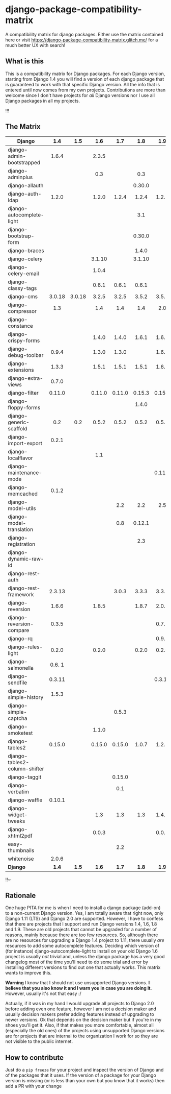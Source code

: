 # django-package-compatibility-matrix
A compatibility matrix for django packages. Either use the matrix contained here or visit https://django-package-compatibility-matrix.glitch.me/ for a much better UX with search!

## What is this

This is a compatibility matrix for Django packages. For each Django version, starting from Django 1.4 you will find a version of each django package that is guaranteed to work with that specific Django version. All the info that is entered until now comes from my own projects. Contributions are more than welcome since I don't have projects for *all* Django versions nor I use all Django packages in all my projects.

!!!

## The Matrix

|           Django               | 1.4   | 1.5   | 1.6    | 1.7    | 1.8    | 1.9     | 1.10    | 1.11    | 2.0   | 2.1   | 2.2   | 3.0   |   3.1 |
| -------------------            |:---:  |:---:  |:---:   |:---:   |:---:   |:---:    |:---:    |:---:    |:---:  |:---:  |:---:  |:---:  |  :---:| 
| django-admin-bootstrapped      |1.6.4  |       |2.3.5   |        |        |         |         |         |       |       |       |       |       |
| django-adminplus               |       |       |0.3     |        | 0.3    |         |         |         |       |       |       |       |       |
| django-allauth                 |       |       |        |        |0.30.0  |         |         |         |       |       |0.39.1 |       |       |
| django-auth-ldap               |1.2.0  |       |1.2.0   |1.2.4   |1.2.4   |1.2.8    |         | 1.2.16  |1.3.0  |       |       |2.1.0  |       |
| django-autocomplete-light      |       |       |        |        |3.1     |         |         |3.2.10   |       |       | 3.3.2 | 3.5.1 |       |
| django-bootstrap-form          |       |       |        |        |0.30.0  |         |         |         |       |       |       |       |       |
| django-braces                  |       |       |        |        |1.4.0   |         |         |         |       |       |       |       |       |
| django-celery                  |       |       |3.1.10  |        |3.1.10  |         |         |         |       |       |       |       |       |
| django-celery-email            |       |       |1.0.4   |        |        |         |         |         |       |       |       |       |       |
| django-classy-tags             |       |       | 0.6.1  |0.6.1   |0.6.1   |         |         | 0.8.0   |       |       | 0.8.0 |1.0.0  |       |
| django-cms                     |3.0.18 |3.0.18 | 3.2.5  | 3.2.5  | 3.5.2  | 3.5.2   |  3.5.2  | 3.5.2   |       |       |       |       |       |
| django-compressor              |1.3    |       | 1.4    | 1.4    |1.4     |2.0      |         |  2.2    |2.2    |       | 2.2   | 2.4   |       |
| django-constance               |       |       |        |        |        |         |         |2.0.0    |       |       |       |       |       |
| django-crispy-forms            |       |       | 1.4.0  |1.4.0   |1.6.1   |1.6.1    |         | 1.6.1   |1.7.2  |       |1.7.2  |1.9.2  |       |
| django-debug-toolbar           |0.9.4  |       |1.3.0   |1.3.0   |        |1.6.7    |         |         |       |       |1.10.1 |2.2    |       |
| django-extensions              |1.3.3  |       |1.5.1   |1.5.1   |1.5.1   |1.6.7    |         |  1.9.1  |2.0.6  |       | 2.1.6 |3.0.2  |       |
| django-extra-views             |0.7.0  |       |        |        |        |         |         |  0.9.0  |       |       |       |0.13.0 |       |
| django-filter                  |0.11.0 |       |0.11.0  |0.11.0  |0.15.3  |0.15.3   |         |1.0.4    |1.1.0  |       |2.0.0  |2.3.0  |       |
| django-floppy-forms            |       |       |        |        |1.4.0   |         |         |         |       |       |       |       |       |
| django-generic-scaffold        | 0.2   | 0.2   | 0.5.2  | 0.5.2  | 0.5.2  | 0.5.2   | 0.5.2   | 0.5.2   |  0.5.2|       |       | 0.5.5 |       |
| django-import-export           |0.2.1  |       |        |        |        |         |         |         |       |       |       |       |       |
| django-localflavor             |       |       |  1.1   |        |        |         |         |         |       |       | 2.1   |3.0.1  |       |
| django-maintenance-mode        |       |       |        |        |        | 0.11.0  |         |0.13.1   |       |       |       |       |       |
| django-memcached               |0.1.2  |       |        |        |        |         |         |         |       |       |       |       |       |
| django-model-utils             |       |       |        |2.2     |  2.2   |2.5      |         | 3.1.2   |       |       | 3.1.2 |       |       |
| django-model-translation       |       |       |        | 0.8    |0.12.1  |         |         |         |       |       |       |       |       |
| django-registration            |       |       |        |        |2.3     |         |         |         |       |       |       |       |       |
| django-dynamic-raw-id          |       |       |        |        |        |         |         | 2.5     |       |       |       |       |       |
| django-rest-auth               |       |       |        |        |        |         |         |         | 0.9.3 |       |       |       |       |
| django-rest-framework          |2.3.13 |       |        |3.0.3   |3.3.3   |3.3.3    |         | 3.6.4   | 3.7.7 |       |       |       |       |
| django-reversion               |1.6.6  |       | 1.8.5  |        |1.8.7   |2.0.6    |         |2.0.10   |2.0.13 |       |3.0.2  |3.0.7  |       |
| django-reversion-compare       |0.3.5  |       |        |        |        |0.7.1    |         |         |       |       |       |       |       |
| django-rq                      |       |       |        |        |        |0.9.2    |         |  0.9.6  |       |       |       |       |       |
| django-rules-light             | 0.2.0 |       | 0.2.0  |        |0.2.0   |0.2.0    |         |         |       |       | 0.3.0 |0.3.0  |       |
| django-salmonella              |0.6. 1 |       |        |        |        |         |         |         |       |       |       |       |       |
| django-sendfile                |0.3.11 |       |        |        |        |0.3.11   |         | 0.3.11  |       |       |       |0.3.11 |       |
| django-simple-history          |1.5.3  |       |        |        |        |         |         |         |       |       |       |       |       |
| django-simple-captcha          |       |       |        |0.5.3   |        |         |         |         |       |       |       |       |       |
| django-smoketest               |       |       | 1.1.0  |        |        |         |         | 1.1.0   |       |       |1.1.0  |       |       |
| django-tables2                 |0.15.0 |       | 0.15.0 |0.15.0  |1.0.7   |1.2.3    |         | 1.21.2  |1.21.2 |       |2.0.3  | 2.3.1 |       |
| django-tables2-column-shifter  |       |       |        |        |        |         |         | 0.4.0   |       |       |       | 0.5.2 |       |
| django-taggit                  |       |       |        |0.15.0  |        |         |         | 0.22.1  |       |       |       |       |       |
| django-verbatim                |       |       |        | 0.1    |        |         |         |         |       |       |       |       |       |
| django-waffle                  |0.10.1 |       |        |        |        |         |         |         |       |       |       |       |       |
| django-widget-tweaks           |       |       | 1.3    | 1.3    | 1.3    |1.4.1    |         |1.4.1    |1.4.1  |       |1.4.3  | 1.4.8 |       |
| django-xhtml2pdf               |       |       | 0.0.3  |        |        |0.0.3    |         |   0.0.3 |       |       |       |       |       |
| easy-thumbnails                |       |       |        |  2.2   |        |         |         |   2.6   |       |       |       |       |       |
| whitenoise                     | 2.0.6 |       |        |        |        |         |         |         |       |       |       |       |       |
| **Django**                     |**1.4**|**1.5**|**1.6** |**1.7** |**1.8** |**1.9**  |**1.10** |**1.11** |**2.0**|**2.1**|**2.2**|**3.0**|**3.1**|


!!~

## Rationale

One huge PITA for me is when I need to install a django package (add-on) to a non-current Django version. Yes, I am totally aware that right now, only Django 1.11 (LTS) and Django 2.0 are supported. However, I have to confess that there are projects that I support and run Django versions 1.4, 1.6, 1.8 and 1.9. These are old projects that cannot be upgraded for a number of reasons, mainly because there are too few resources. So, although there are no resources for upgrading a Django 1.4 project to 1.11, there usually *are* resources to add some autocomplete features. Deciding which version of (for instance) django-autocomplete-light to install on your old Django 1.6 project is usually *not* trivial and, unless the django package has a very good changelog most of the time you'll need to do some trial and error by installing different versions to find out one that actually works. This matrix wants to improve this.

**Warning** I know that I should not use unsupported Django versions. **I believe that you also know it and I warn you in case you are doing it.** However, usually it's not that easy :/

Actually, if it was in my hand I would upgrade all projects to Django 2.0 before adding even one feature, however I am not a decision maker and usually decision makers prefer adding features instead of upgrading to newer versions. Ok that depends on the decision maker but if you're in my shoes you'll get it. Also, if that makes you more comfortable, almost all (especially the old ones) of the projects using unsupported Django versions are for projects that are internal to the organization I work for so they are not visible to the public internet.



## How to contribute

Just do a ``pip freeze`` for your project and inspect the version of Django and of the packages that it uses. If the version of a package for your Django version is missing (or is less than your own but you know that it works) then add a PR with your change 
